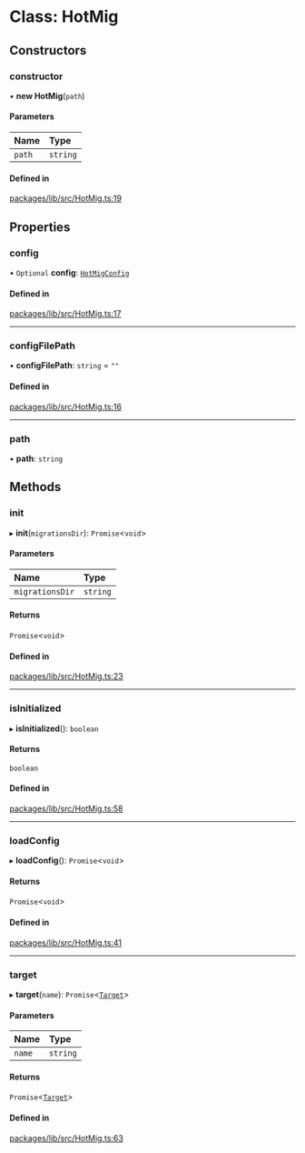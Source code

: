 # Class: HotMig

## Constructors

### constructor

• **new HotMig**(`path`)

#### Parameters

| Name | Type |
| :------ | :------ |
| `path` | `string` |

#### Defined in

[packages/lib/src/HotMig.ts:19](https://github.com/Knaackee/hotmig/blob/f83b948/packages/lib/src/HotMig.ts#L19)

## Properties

### config

• `Optional` **config**: [`HotMigConfig`](../interfaces/HotMigConfig.md)

#### Defined in

[packages/lib/src/HotMig.ts:17](https://github.com/Knaackee/hotmig/blob/f83b948/packages/lib/src/HotMig.ts#L17)

___

### configFilePath

• **configFilePath**: `string` = `""`

#### Defined in

[packages/lib/src/HotMig.ts:16](https://github.com/Knaackee/hotmig/blob/f83b948/packages/lib/src/HotMig.ts#L16)

___

### path

• **path**: `string`

## Methods

### init

▸ **init**(`migrationsDir`): `Promise`<`void`\>

#### Parameters

| Name | Type |
| :------ | :------ |
| `migrationsDir` | `string` |

#### Returns

`Promise`<`void`\>

#### Defined in

[packages/lib/src/HotMig.ts:23](https://github.com/Knaackee/hotmig/blob/f83b948/packages/lib/src/HotMig.ts#L23)

___

### isInitialized

▸ **isInitialized**(): `boolean`

#### Returns

`boolean`

#### Defined in

[packages/lib/src/HotMig.ts:58](https://github.com/Knaackee/hotmig/blob/f83b948/packages/lib/src/HotMig.ts#L58)

___

### loadConfig

▸ **loadConfig**(): `Promise`<`void`\>

#### Returns

`Promise`<`void`\>

#### Defined in

[packages/lib/src/HotMig.ts:41](https://github.com/Knaackee/hotmig/blob/f83b948/packages/lib/src/HotMig.ts#L41)

___

### target

▸ **target**(`name`): `Promise`<[`Target`](Target.md)\>

#### Parameters

| Name | Type |
| :------ | :------ |
| `name` | `string` |

#### Returns

`Promise`<[`Target`](Target.md)\>

#### Defined in

[packages/lib/src/HotMig.ts:63](https://github.com/Knaackee/hotmig/blob/f83b948/packages/lib/src/HotMig.ts#L63)
